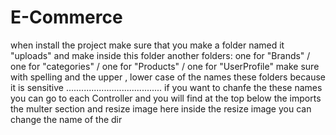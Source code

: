 # E-Commerce
when install the project make sure that you make a folder named it "uploads"
and make inside this folder another folders:
one for "Brands" / one for "categories" / one for "Products" / one for "UserProfile"
make sure with spelling and the upper , lower case of the names these folders because it is sensitive 
......................................
if you want to chanfe the these names you can go to each Controller and you will find at the top below the imports the multer section and resize image 
here inside the resize image you can change the name of the dir 
